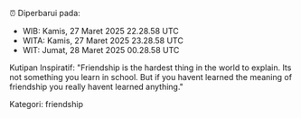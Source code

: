 ⏰ Diperbarui pada:
- WIB: Kamis, 27 Maret 2025 22.28.58 UTC
- WITA: Kamis, 27 Maret 2025 23.28.58 UTC
- WIT: Jumat, 28 Maret 2025 00.28.58 UTC

Kutipan Inspiratif:
"Friendship is the hardest thing in the world to explain. Its not something you learn in school. But if you havent learned the meaning of friendship you really havent learned anything."


Kategori: friendship

